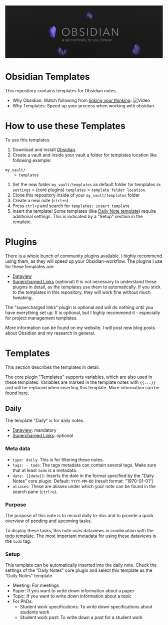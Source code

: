 ![banner](obsidian_banner.png)
# Obsidian Templates
This repository contains templates for Obsidian notes.
- Why Obsidian: Watch following from [linking your thinking](https://www.youtube.com/@linkingyourthinking/featured):
  ![Video](https://www.youtube.com/watch?v=QgbLb6QCK88)
- Why Templates: Speed up your process when working with obsidian.

# How to use these Templates
To use this templates:
1. Download and install [Obsidian](https://obsidian.md/download).
2. Create a vault and inside your vault a folder for templates location like following example:
  ```
  my_vault/
	  > templates
  ```
1. Set the new folder `my_vault/templates` as default folder for templates in: `settings` > (core plugins) `templates` > `template folder location`.
2. Clone this repository inside of your `my_vault/templates` folder
3. Create a new note (`ctrl+n`)
4. Press `ctrl+p` and search for `templates: insert template`
5. Insert the template!
Some templates (like [Daily Note template](##Daily)) require additional settings. This is indicated by a "Setup" section in the template.

# Plugins
There is a whole bunch of community plugins available. I highly recommend using them, as they will speed up your Obsidian-workflow. The plugins I use for these templates are:
- [Dataview](https://github.com/blacksmithgu/obsidian-dataview)
- [Supercharged Links](https://github.com/mdelobelle/obsidian_supercharged_links) (optional)
It is not necessary to understand these plugins in detail, as the templates use them to automatically. If you stick to the templates in this repository, they will work fine without much tweaking. 

The "supercharged links" plugin is optional and will do nothing until you have everything set up. It is optional, but I highly recommend it - especially for project management templates.

More information can be found on my website. I will post new blog posts about Obsidian and my research in general.

# Templates
This section describes the templates in detail. 

The core plugin "Templates" supports variables, which are also used in these templates. Variables are marked in the template notes with `{{...}}` and will be replaced when inserting this template. More information can be found [here](https://help.obsidian.md/Plugins/Templates).

## Daily
The template "Daily" is for daily notes.
- [Dataview](https://github.com/blacksmithgu/obsidian-dataview): mandatory
- [Supercharged Links](https://github.com/mdelobelle/obsidian_supercharged_links): optional
### Meta data
- `type: daily`: 
  This is for filtering these notes.
- `tags: - todo`: 
  The tags metadata can contain several tags. Make sure that at least `todo` is a metadata.
- `date: {{date}}`: 
  Inserts the date in the format specified by the "Daily Notes" core plugin. Default: `YYYY-MM-DD`  (result format: "1970-01-01")
- `aliases`: 
  These are aliases under which your note can be found in the search pane (`ctrl+o`).
### Purpose
The purpose of this note is to record daily to-dos and to provide a quick overview of pending and upcoming tasks.

To display these tasks, this note uses dataviews in combination with the [todo template](ToDo.md). The most important metadata for using these dataviews is the `todo` tag.

### Setup
This template can be automatically inserted into the daily note. Check the settings of the "Daily Notes" core plugin and select this template as the "Daily Notes" template.


- Meeting: For meetings
- Paper: If you want to write down information about a paper
- Topic: If you want to write down information about a topic
- For PhDs:
	- Student work specifications: To write down specifications about students work
	- Student work post: To write down a post for a student work